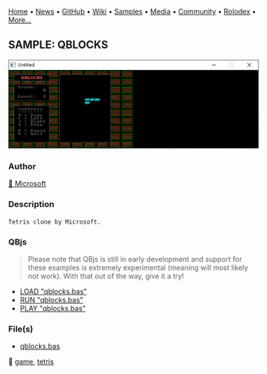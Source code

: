 [Home](https://qb64.com) • [News](../../news.md) • [GitHub](../../github.md) • [Wiki](../../wiki.md) • [Samples](../../samples.md) • [Media](../../media.md) • [Community](../../community.md) • [Rolodex](../../rolodex.md) • [More...](../../more.md)

## SAMPLE: QBLOCKS

![screenshot.png](img/screenshot.png)

### Author

[🐝 Microsoft](../microsoft.md) 

### Description

```text
Tetris clone by Microsoft.
```

### QBjs

> Please note that QBjs is still in early development and support for these examples is extremely experimental (meaning will most likely not work). With that out of the way, give it a try!

* [LOAD "qblocks.bas"](https://v6p9d9t4.ssl.hwcdn.net/html/5953810/index.html?src=https://qb64.com/samples/qblocks/src/qblocks.bas)
* [RUN "qblocks.bas"](https://v6p9d9t4.ssl.hwcdn.net/html/5953810/index.html?mode=auto&src=https://qb64.com/samples/qblocks/src/qblocks.bas)
* [PLAY "qblocks.bas"](https://v6p9d9t4.ssl.hwcdn.net/html/5953810/index.html?mode=play&src=https://qb64.com/samples/qblocks/src/qblocks.bas)

### File(s)

* [qblocks.bas](src/qblocks.bas)

🔗 [game](../game.md), [tetris](../tetris.md)
